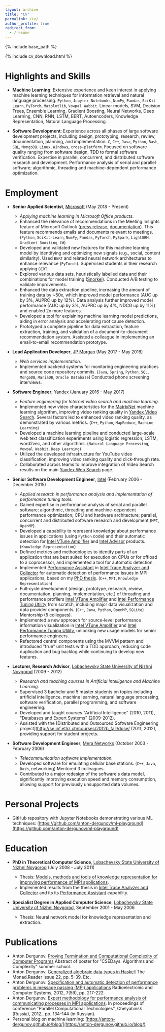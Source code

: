 ```yaml
---
layout: archive
title: "CV"
permalink: /cv/
author_profile: true
redirect_from:
  - /resume
---
```


{% include base_path %}

{% include cv_download.html %}


Highlights and Skills
======

- **Machine Learning**: Extensive experience and keen interest in applying machine learning techniques for information retrieval and natural language processing. `Python`, `Jupyter Notebooks`, `NumPy`, `Pandas`, `SciKit-Learn`, `PyTorch`, `Matplotlib`, `Vowpal Wabbit`. Linear models, SVM, Decision Trees, Ensemble Learning, Gradient Boosting, Neural Networks, Deep Learning, CNN, RNN, LSTM, BERT, Autoencoders, Knowledge Representation, Natural Language Processing.

- **Software Development**: Experience across all phases of large software development projects, including design, prototyping, research, review, documentation, planning, and implementation. `C`, `C++`, `Java`, `Python`, `Bash`, `SQL`, `MongoDB`. `Linux`, `Windows`, `cross-platform`. Focused on software quality ranging from software design, TDD to formal software verification. Expertise in parallel, concurrent, and distributed software research and development. Performance analysis of serial and parallel software; algorithmic, threading and machine-dependent performance optimization.


Employment
======

- **Senior Applied Scientist**, [Microsoft](https://www.microsoft.com/) (May 2018 - Present)
  - *Applying machine learning in Microsoft Office products.*
  - Enhanced the relevance of recommendations in the Meeting Insights feature of Microsoft Outlook ([press release](https://www.microsoft.com/en-us/research/blog/the-story-of-an-office-ai-feature-how-ai-can-promote-efficient-meeting-preparation/), [documentation](https://support.microsoft.com/en-gb/office/use-intelligent-technology-in-outlook-on-the-web-and-outlook-com-24b30683-8340-4b69-b8ac-4193ec528a70)). This feature recommends emails and documents relevant to meetings. (`Python`, `SciKit-Learn`, `NumPy`, `Pandas`, `PyTorch`, `PySpark`, `LightGBM`, `Gradient Boosting`, `C#`)
  - Developed and validated new features for this machine learning model by identifying and optimizing new signals (e.g., social, content similarity). Used `BERT` and related neural network architectures to enhance relevance (`PyTorch`). Supervised students in their research applying `BERT`.
  - Explored various data sets, heuristically labelled data and their combinations for model training ([Snorkel](https://snorkel.ai/)). Conducted A/B testing to validate improvements.
  - Enhanced the data extraction pipeline, increasing the amount of training data by ~50x, which improved model performance (AUC up by 3%, AUPRC up by 12%). Data analysis further improved model performance (AUC up by 3%, AUPRC up by 4%, NDCG up by 11%) and enabled 2x more features.
  - Developed a tool for explaining machine learning model predictions, aiding in error analysis and accelerating root cause detection.
  - Prototyped a complete pipeline for data extraction, feature extraction, training, and validation of a document-to-document recommendation system. Assisted a colleague in implementing an email-to-email recommendation prototype.

- **Lead Application Developer**, [JP Morgan](https://www.jpmorganchase.com/) (May 2017 - May 2018)
  - *Web services implementation.*
  - Implemented backend systems for monitoring engineering practices and source code repository commits. (`Java`, `Spring`, `Python`, `SQL`, `MongoDB`, `MariaDB`, `Oracle Database`) Conducted phone screening interviews.

- **Software Engineer**, [Yandex](https://yandex.com/company/) (January 2016 - May 2017)
  - *Feature engineering for Internet video search and machine learning.*
  - Implemented new video characteristics for the [MatrixNet](https://yandex.com/company/technologies/matrixnet/) machine learning algorithm, improving video ranking quality in [Yandex Video Search](https://yandex.com/video/). Several factors led to enhanced video ranking quality, as demonstrated by various metrics. (`C++`, `Python`, `MapReduce`, `Machine Learning`)
  - Developed a machine learning pipeline and conducted large-scale web text classification experiments using logistic regression, LSTM, word2vec, and other algorithms. (`Natural Language Processing`, `Vowpal Wabbit`, `Deep Learning`)
  - Utilized the developed infrastructure for YouTube video classification, improving video ranking quality and click-through rate.
  - Collaborated across teams to improve integration of Video Search results on the main [Yandex Web Search](https://yandex.com/) page.

- **Senior Software Development Engineer**, [Intel](http://intel.com) (February 2006 - December 2015)
  - *Applied research in performance analysis and implementation of performance tuning tools.*
  - Gained expertise in performance analysis of serial and parallel software; algorithmic, threading and machine-dependent performance optimization; CPU and hardware architecture; parallel, concurrent and distributed software research and development (`MPI`, `OpenMP`).
  - Developed a capability to represent knowledge about performance issues in applications (using `Python` code) and their automatic detection for [Intel VTune Amplifier](http://software.intel.com/en-us/intel-vtune-amplifier-xe) and [Intel Advisor](https://software.intel.com/en-us/intel-advisor-xe) products. (`Knowledge Representation`)
  - Defined metrics and methodologies to identify parts of an application that are best suited for execution on CPUs or for offload to a coprocessor, and implemented a tool for automatic detection.
  - Implemented [Performance Assistant](https://web.archive.org/web/20151022144828/https://software.intel.com/en-us/node/561522) in [Intel Trace Analyzer and Collector](http://software.intel.com/en-us/intel-trace-analyzer) for automatic detection of performance issues in MPI applications, based on my [PhD thesis](https://search.rsl.ru/ru/record/01005013870). (`C++`, `MPI`, `Knowledge Representation`)
  - Full-cycle development (design, prototype, research, review, documentation, planning, implementation, etc.) of threading and performance profilers [Intel VTune Amplifier](http://software.intel.com/en-us/intel-vtune-amplifier-xe) and [Intel Performance Tuning Utility](http://software.intel.com/en-us/articles/intel-performance-tuning-utility) from scratch, including major data visualization and data provider components. (`C++`, `Java`, `Python`, `OpenMP`, `SQLite`) Mentorship (5 collegues).
  - Implemented a new approach for source-level performance information visualization in [Intel VTune Amplifier](http://software.intel.com/en-us/intel-vtune-amplifier-xe) and [Intel Performance Tuning Utility](http://software.intel.com/en-us/articles/intel-performance-tuning-utility), unlocking new usage models for senior performance engineers.
  - Refactored central components using the MVVM pattern and introduced "true" unit tests with a TDD approach, reducing code duplication and bug backlog while continuing to develop new features.

- **Lecturer, Research Advisor**, [Lobachevsky State University of Nizhni Novgorod](http://unn.ru/eng) (2009 - 2012)
  - *Research and teaching courses in Artificial Intelligence and Machine Learning.*
  - Supervised 3 bachelor and 5 master students on topics including artificial intelligence, machine learning, natural language processing, software verification, parallel programming, and software engineering.
  - Developed and taught courses "Artificial Intelligence" (2010, 2011), "Databases and Expert Systems" (2009-2012).
  - Assisted with the [Distributed and Outsourced Software Engineering project](http://se.inf.ethz.ch/courses/2012b_fall/dose/ (2011, 2012), providing support for student projects.

- **Software Development Engineer**, [Mera Networks](http://mera.ru/) (October 2003 - February 2006)
  - *Telecommunication software implementation.*
  - Developed software for emulating cellular base stations. (`C++`, `Java`, `Bash`, networking) Mentored 3 colleagues.
  - Contributed to a major redesign of the software's data model, significantly improving execution speed and memory consumption, allowing support for previously unsupported data volumes.


Personal Projects
======

- GitHub repository with Jupyter Notebooks demonstrating various ML techniques:
  [https://github.com/anton-dergunov/ml-playground](https://github.com/anton-dergunov/ml-playground)


Education
======

- **PhD in Theoretical Computer Science**, [Lobachevsky State University of Nizhni Novgorod](http://unn.ru) (July 2008 - July 2011)
  - Thesis: [Models, methods and tools of knowledge representation for improving performance of MPI applications](https://search.rsl.ru/ru/record/01005013870).
  - Implemented results from the thesis in [Intel Trace Analyzer and Collector](http://software.intel.com/en-us/intel-trace-analyzer) and its its [Performance Assistant](https://web.archive.org/web/20151022144828/https://software.intel.com/en-us/node/561522) capability.

- **Specialist Degree in Applied Computer Science**, [Lobachevsky State University of Nizhni Novgorod](http://unn.ru), September 2001 - May 2006
  - Thesis: Neural network model for knowledge representation and extraction.


Publications
======

- Anton Dergunov. [Proving Termination and Computational Complexity of Computer Programs](http://anton-dergunov.ru/publications/proving_complexity_v2.pdf) Abstract of poster for "CSEDays. Algorithms and Complexity"  summer school.
- Anton Dergunov. [Generalized algebraic data types in Haskell](http://themonadreader.files.wordpress.com/2013/08/issue221.pdf) The Monad.Reader Issue 22, pp. 5-39. Etc.
- Anton Dergunov. [Specification and automatic detection of performance problems in message passing (MPI) applications](http://anton-dergunov.ru/publications/mpi_performance.pdf) Radioelectronic and Computer Systems, 2012, 7(59), pp. 217-222.
- Anton Dergunov. [Expert methodology for performance analysis of communicating processes in MPI applications](http://pavt.susu.ru/2012/full/159.pdf). In proceedings of conference "Parallel Computational Technologies", Chelyabinsk (Russia), 2012., pp. 134-144 (in Russian).
- Personal blog on machine learning: [https://anton-dergunov.github.io/blog/](https://anton-dergunov.github.io/blog/)


